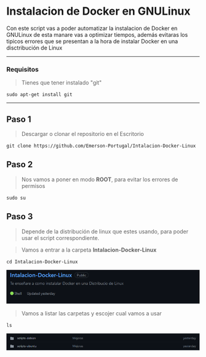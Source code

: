 # Instalacion de Docker en GNULinux

Con este script vas a poder automatizar la instalacion de Docker en GNULinux de esta manare vas a optimizar tiempos, además evitaras los tipicos errores que se presentan a la hora de instalar Docker en una disctribución de Linux 

------------------------------------------------

### Requisitos

> Tienes que tener instalado "git"
```
sudo apt-get install git
```
-----
## Paso 1
> Descargar o clonar el repositorio en el Escritorio

```
git clone https://github.com/Emerson-Portugal/Intalacion-Docker-Linux
```

## Paso 2
> Nos vamos a poner en modo <strong>ROOT</strong>, para evitar los errores de permisos

```
sudo su
```

## Paso 3
> Depende de la distribución de linux que estes usando, para poder usar el script correspondiente. 


> Vamos a entrar a la carpeta <strong>Intalacion-Docker-Linux</strong>
```
cd Intalacion-Docker-Linux
```
![Alt text](img/foto2.png)


> Vamos a listar las carpetas y escojer cual vamos a usar
```
ls
```

![Alt text](img/foto.png)





